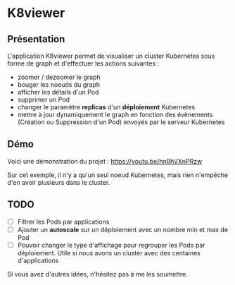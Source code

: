 # K8viewer
## Présentation
L'application K8viewer permet de visualiser un cluster Kubernetes sous forme de graph et d'effectuer les actions suivantes :
- zoomer / dezoomer le graph
- bouger les noeuds du graph
- afficher les détails d'un Pod
- supprimer un Pod
- changer le paramètre **replicas** d'un **déploiement** Kubernetes
- mettre à jour dynamiquement le graph en fonction des évènements (Création ou Suppression d'un Pod) envoyés par le serveur Kubernetes

## Démo
Voici une démonstration du projet : https://youtu.be/hn8hVXnPRzw

Sur cet exemple, il n'y a qu'un seul noeud Kubernetes, mais rien n'empêche d'en avoir plusieurs dans le cluster. 

## TODO
- [ ] Filtrer les Pods par applications
- [ ] Ajouter un **autoscale** sur un déploiement avec un nombre min et max de Pod
- [ ] Pouvoir changer le type d'affichage pour regrouper les Pods par déploiement. Utile si nous avons un cluster avec des centaines d'applications

Si vous avez d'autres idées, n'hésitez pas à me les soumettre. 
